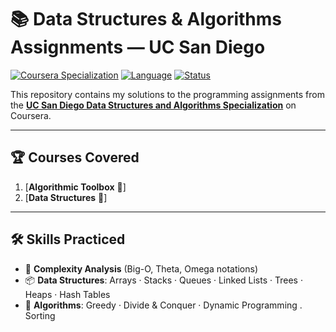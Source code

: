 # 📚 Data Structures & Algorithms Assignments — UC San Diego

[![Coursera Specialization](https://img.shields.io/badge/Coursera-UCSD%20DSA%20Specialization-blue?logo=coursera)](https://www.coursera.org/specializations/data-structures-algorithms)
[![Language](https://img.shields.io/badge/Language-C++-brightgreen?logo=cplusplus)](https://isocpp.org/)
[![Status](https://img.shields.io/badge/Status-In%20Progress-yellow)]()

This repository contains my solutions to the programming assignments from the **[UC San Diego Data Structures and Algorithms Specialization](https://www.coursera.org/specializations/data-structures-algorithms)** on Coursera.

---

## 🏆 Courses Covered

1. [**Algorithmic Toolbox** 🧩]  
2. [**Data Structures** 🌳]

---
## 🛠 Skills Practiced
- 📏 **Complexity Analysis** (Big-O, Theta, Omega notations)
- 📦 **Data Structures**: Arrays · Stacks · Queues · Linked Lists · Trees · Heaps · Hash Tables
- 🧠 **Algorithms**: Greedy · Divide & Conquer · Dynamic Programming . Sorting 
